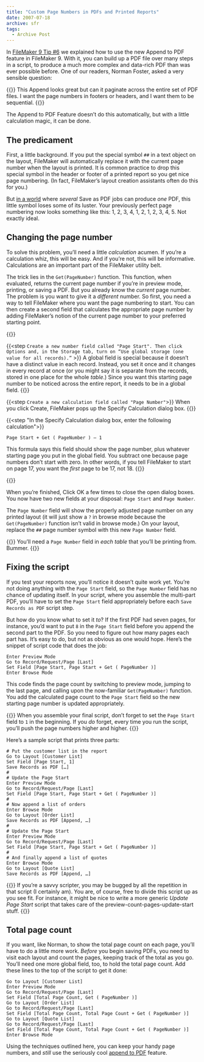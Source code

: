 ```yaml
---
title: "Custom Page Numbers in PDFs and Printed Reports"
date: 2007-07-18
archive: sfr
tags: 
  - Archive Post
---
```


[1]:../filemaker-9-tip-9-web-viewers-without-the-web

In [FileMaker 9 Tip #6][1] we explained how to use the new Append to PDF feature in FileMaker 9. With it, you can build up a PDF file over many steps in a script, to produce a much more complex and data-rich PDF than was ever possible before. One of our readers, Norman Foster, asked a very sensible question:

{{<quote cite="Norman Foster">}}
This Append looks great but can it paginate across the entire set of PDF files. I want the page numbers in footers or headers, and I want them to be sequential.
{{</quote>}}

The Append to PDF Feature doesn’t do this automatically, but with a little calculation magic, it can be done.

## The predicament

First, a little background. If you put the special symbol `##` in a text object on the layout, FileMaker will automatically replace it with the current page number when the layout is printed. It is common practice to drop this special symbol in the header or footer of a printed report so you get nice page numbering. (In fact, FileMaker’s layout creation assistants often do this for you.)

But [in a world](http://youtube.com/watch?v=ZJMGS7l0wT8) where *several* Save as PDF jobs can produce *one* PDF, this little symbol loses some of its luster. Your previously perfect page numbering now looks something like this: 1, 2, 3, 4, 1, 2, 1, 2, 3, 4, 5. Not exactly ideal.

## Changing the page number

To solve this problem, you’ll need a little *calculation* acumen. If you’re a calculation whiz, this will be easy. And if you’re not, this will be informative. Calculations are an important part of the FileMaker utility belt.

The trick lies in the `Get(PageNumber)` function. This function, when evaluated, returns the current page number if you’re in preview mode, printing, or saving a PDF. But you already know the *current* page number. The problem is you want to give it a *different* number. So first, you need a way to tell FileMaker where you want the page numbering to start. You can then create a second field that calculates the appropriate page number by adding FileMaker’s notion of the current page number to your preferred starting point.

{{<steps>}}

{{<step `Create a new number field called "Page Start". Then click Options and, in the Storage tab, turn on “Use global storage (one value for all records).”` >}}
A global field is special because it doesn’t have a distinct value in each record. Instead, you set it once and it changes in every record at once (or you might say it is separate from the records, stored in one place for the whole *table*.) Since you want this starting page number to be noticed across the entire report, it needs to be in a global field.
{{</step>}}


{{<step `Create a new calculation field called "Page Number"`>}}
When you click Create, FileMaker pops up the Specify Calculation dialog box.
{{</step>}}

{{<step "In the Specify Calculation dialog box, enter the following calculation">}}

`Page Start + Get ( PageNumber ) – 1`

This formula says this field should show the page number, plus whatever starting page you put in the global field. You subtract one because page numbers don’t start with zero. In other words, if you tell FileMaker to start on page 17, you want the *first* page to be 17, not 18.
{{</step>}}

{{</steps>}}

When you’re finished, Click OK a few times to close the open dialog boxes. You now have two new fields at your disposal: `Page Start` and `Page Number`.

The `Page Number` field will show the properly adjusted page number on any printed layout (it will just show a `?` in browse mode because the `Get(PageNumber)` function isn’t valid in browse mode.) On your layout, replace the `##` page number symbol with this new `Page Number` field.

{{<note>}}
You’ll need a `Page Number` field in *each table* that you’ll be printing from. Bummer.
{{</note>}}

## Fixing the script

If you test your reports now, you’ll notice it doesn’t quite work yet. You’re not doing anything with the `Page Start` field, so the `Page Number` field has no chance of updating itself. In your script, where you assemble the multi-part PDF, you’ll have to set the `Page Start` field appropriately before each `Save Records as PDF` script step.

But how do you know what to set it *to*? If the first PDF had seven pages, for instance, you’d want to put `8` in the `Page Start` field before you append the second part to the PDF. So you need to figure out how many pages each part has. It’s easy to do, but not as obvious as one would hope. Here’s the snippet of script code that does the job:

```
Enter Preview Mode
Go to Record/Request/Page [Last]
Set Field [Page Start, Page Start + Get ( PageNumber )]
Enter Browse Mode
```

This code finds the page count by switching to preview mode, jumping to the last page, and calling upon the now-familiar `Get(PageNumber)` function. You add the calculated page count to the `Page Start` field so the new starting page number is updated appropriately.

{{<note>}}
When you assemble your final script, don’t forget to set the `Page Start` field to `1` in the beginning. If you *do* forget, every time you run the script, you’ll push the page numbers higher and higher.
{{</note>}}

Here’s a sample script that prints three parts:

```
# Put the customer list in the report
Go to Layout [Customer List]
Set Field [Page Start, 1]
Save Records as PDF […]
#
# Update the Page Start
Enter Preview Mode
Go to Record/Request/Page [Last]
Set Field [Page Start, Page Start + Get ( PageNumber )]
#
# Now append a list of orders
Enter Browse Mode
Go to Layout [Order List]
Save Records as PDF [Append, …]
#
# Update the Page Start
Enter Preview Mode
Go to Record/Request/Page [Last]
Set Field [Page Start, Page Start + Get ( PageNumber )]
#
# And finally append a list of quotes
Enter Browse Mode
Go to Layout [Quote List]
Save Records as PDF [Append, …]
```

{{<tip>}}
If you’re a savvy scripter, you may be bugged by all the repetition in that script (I certainly am). You are, of course, free to divide this script up as you see fit. For instance, it might be nice to write a more generic *Update Page Start* script that takes care of the preview-count-pages-update-start stuff.
{{</tip>}}

## Total page count

If you want, like Norman, to show the total page count on each page, you’ll have to do a little more work. *Before* you begin saving PDFs, you need to visit each layout and count the pages, keeping track of the total as you go. You’ll need one more global field, too, to hold the total page count. Add these lines to the top of the script to get it done:

```
Go to Layout [Customer List]
Enter Preview Mode
Go to Record/Request/Page [Last]
Set Field [Total Page Count, Get ( PageNumber )]
Go to Layout [Order List]
Go to Record/Request/Page [Last]
Set Field [Total Page Count, Total Page Count + Get ( PageNumber )]
Go to Layout [Quote List]
Go to Record/Request/Page [Last]
Set Field [Total Page Count, Total Page Count + Get ( PageNumber )]
Enter Browse Mode
```

Using the techniques outlined here, you can keep your handy page numbers, and *still* use the seriously cool [append to PDF][1] feature.
